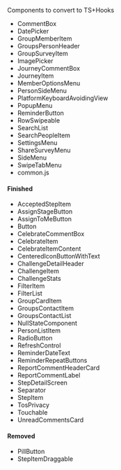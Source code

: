 Components to convert to TS+Hooks

- CommentBox
- DatePicker
- GroupMemberItem
- GroupsPersonHeader
- GroupSurveyItem
- ImagePicker
- JourneyCommentBox
- JourneyItem
- MemberOptionsMenu
- PersonSideMenu
- PlatformKeyboardAvoidingView
- PopupMenu
- ReminderButton
- RowSwipeable
- SearchList
- SearchPeopleItem
- SettingsMenu
- ShareSurveyMenu
- SideMenu
- SwipeTabMenu
- common.js

#### Finished

- AcceptedStepItem
- AssignStageButton
- AssignToMeButton
- Button
- CelebrateCommentBox
- CelebrateItem
- CelebrateItemContent
- CenteredIconButtonWithText
- ChallengeDetailHeader
- ChallengeItem
- ChallengeStats
- FilterItem
- FilterList
- GroupCardItem
- GroupsContactItem
- GroupsContactList
- NullStateComponent
- PersonListItem
- RadioButton
- RefreshControl
- ReminderDateText
- ReminderRepeatButtons
- ReportCommentHeaderCard
- ReportCommentLabel
- StepDetailScreen
- Separator
- StepItem
- TosPrivacy
- Touchable
- UnreadCommentsCard

#### Removed

- PillButton
- StepItemDraggable
